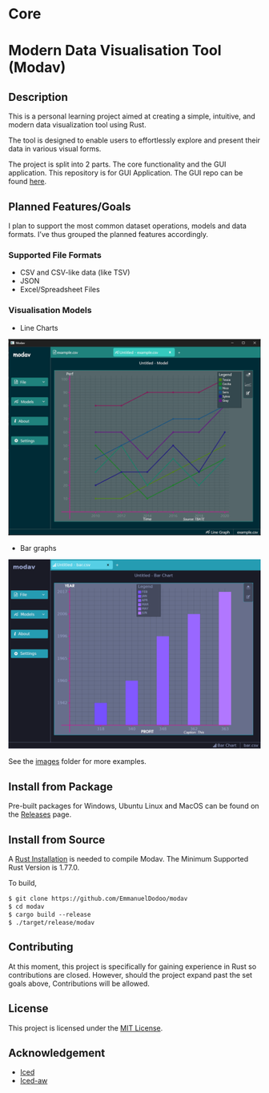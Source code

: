 # Core

# Modern Data Visualisation Tool (Modav)

## Description

This is a personal learning project aimed at creating a simple, intuitive, and modern data visualization tool using Rust. 

The tool is designed to enable users to effortlessly explore and present their data in various visual forms.

The project is split into 2 parts. The core functionality and the GUI application. This repository is for GUI Application. The GUI repo can be found [here](https://github.com/EmmanuelDodoo/modav_core).

## Planned Features/Goals

I plan to support the most common dataset operations, models and data formats. I’ve thus grouped the planned features accordingly.

### Supported File Formats

- CSV  and CSV-like data (like TSV)
- JSON
- Excel/Spreadsheet Files

### Visualisation Models

- Line Charts

![line chart](images/line.png)

- Bar graphs

![Bar chart](images/bar.png)

See the [images](images/) folder for more examples.

## Install from Package

Pre-built packages for Windows, Ubuntu Linux and MacOS can be found on the
[Releases](https://github.com/EmmanuelDodoo/modav/releases) page.

## Install from Source

A [Rust Installation](https://www.rust-lang.org/) is needed to compile Modav.
The Minimum Supported Rust Version is 1.77.0. 

To build,

```
$ git clone https://github.com/EmmanuelDodoo/modav
$ cd modav
$ cargo build --release
$ ./target/release/modav
```

## Contributing

At this moment, this project is specifically for gaining experience in Rust so contributions are closed. However, should the project expand past the set goals above, Contributions will be allowed.

## License

This project is licensed under the [MIT License](https://opensource.org/license/mit/).

## Acknowledgement

- [Iced](https://github.com/iced-rs/iced)
- [Iced-aw](https://github.com/iced-rs/iced_aw)
